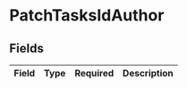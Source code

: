 # PatchTasksIdAuthor


## Fields

| Field       | Type        | Required    | Description |
| ----------- | ----------- | ----------- | ----------- |